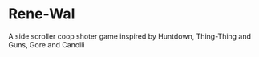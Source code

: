 # Rene-Wal
A side scroller coop shoter game inspired by Huntdown, Thing-Thing and Guns, Gore and Canolli
